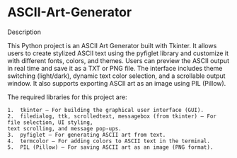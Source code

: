 # ASCII-Art-Generator

Description 

This Python project is an ASCII Art Generator built with Tkinter. It allows users to create stylized ASCII text using the pyfiglet library and customize it with different fonts, colors, and themes. Users can preview the ASCII output in real time and save it as a TXT or PNG file. The interface includes theme switching (light/dark), dynamic text color selection, and a scrollable output window. It also supports exporting ASCII art as an image using PIL (Pillow).

The required libraries for this project are:

	1.	tkinter – For building the graphical user interface (GUI).
	2.	filedialog, ttk, scrolledtext, messagebox (from tkinter) – For file selection, UI styling, 
 	text scrolling, and message pop-ups.
	3.	pyfiglet – For generating ASCII art from text.
	4.	termcolor – For adding colors to ASCII text in the terminal.
	5.	PIL (Pillow) – For saving ASCII art as an image (PNG format).
